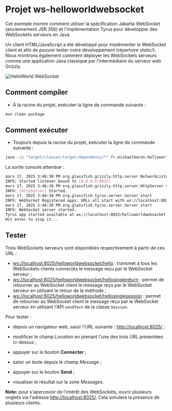 # Projet ws-helloworldwebsocket

Cet exemple montre comment utiliser la spécification Jakarta WebSocket (anciennement JSR 356) et l'implémentation Tyrus pour développer des WebSockets serveurs en Java.

Un client HTML/JavaScript a été développé pour implémenter le WebSocket client et afin de pouvoir tester notre développement (répertoire _static/_). Nous montrons également comment déployer les WebSockets serveurs comme une application Java classique par l'intermédiaire du serveur web Grizzly.

![HelloWorld WebSocket](./images/ws-helloworld.png "HelloWorld WebSocket")

## Comment compiler

- À la racine du projet, exécuter la ligne de commande suivante :

```bash
mvn clean package
```

## Comment exécuter

- Toujours depuis la racine du projet, exécuter la ligne de commande suivante :

```bash
java -cp "target/classes:target/dependency/*" fr.mickaelbaron.helloworldwebsocket.HelloworldWebSocketLauncher
```

La sortie console attendue :

```bash
mars 17, 2025 3:46:30 PM org.glassfish.grizzly.http.server.NetworkListener start
INFO: Started listener bound to [0.0.0.0:8025]
mars 17, 2025 3:46:30 PM org.glassfish.grizzly.http.server.HttpServer start
INFO: [HttpServer] Started.
mars 17, 2025 3:46:30 PM org.glassfish.tyrus.server.Server start
INFO: WebSocket Registered apps: URLs all start with ws://localhost:8025
mars 17, 2025 3:46:30 PM org.glassfish.tyrus.server.Server start
INFO: WebSocket server started.
Tyrus app started available at ws://localhost:8025/helloworldwebsocket
Hit enter to stop it...
```

## Tester

Trois WebSockets serveurs sont disponibles respectivement à partir de ces URL :

- <ws://localhost:8025/helloworldwebsocket/hello> : transmet à tous les WebSockets clients connectés le message reçu par le WebSocket serveur ;
- <ws://localhost:8025/helloworldwebsocket/hellosinglereturn> : permet de retourner au WebSocket client le message reçu par le WebSocket serveur en utilisant le retour de la méthode ;
- <ws://localhost:8025/helloworldwebsocket/hellosinglesession> : permet de retourner au WebSocket client le message reçu par le WebSocket serveur en utilisant l'API `sendText` de la classe `Session`.

Pour tester :

- depuis un navigateur web, saisir l'URL suivante : <http://localhost:8025/> ;

- modificer le champ *Location* en prenant l'une des trois URL présentées ci-dessus ;

- appuyer sur le bouton **Connecter** ;

- saisir un texte depuis le champ *Message* ;

- appuyer sur le bouton **Send** ;

- visualiser le résultat sur la zone _Messages_.

**Note:** pour s'apercevoir de l'intérêt des WebSockets, ouvrir plusieurs onglets via l'adresse <http://localhost:8025/>. Cela simulera la présence de plusieurs clients.
